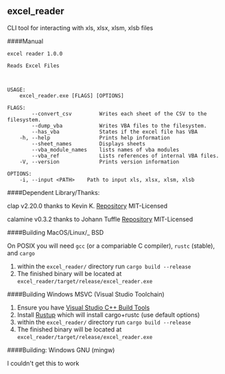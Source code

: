 excel_reader
---

CLI tool for interacting with xls, xlsx, xlsm, xlsb files

####Manual
```
excel reader 1.0.0

Reads Excel Files



USAGE:
    excel_reader.exe [FLAGS] [OPTIONS]

FLAGS:
        --convert_csv         Writes each sheet of the CSV to the filesystem.
        --dump_vba            Writes VBA files to the filesystem.
        --has_vba             States if the excel file has VBA
    -h, --help                Prints help information
        --sheet_names         Displays sheets
        --vba_module_names    lists names of vba modules
        --vba_ref             Lists references of internal VBA files.
    -V, --version             Prints version information

OPTIONS:
    -i, --input <PATH>    Path to input xls, xlsx, xlsm, xlsb
```

####Dependent Library/Thanks:

clap v2.20.0 thanks to Kevin K. [Repository](https://github.com/kbknapp/clap-rs) MIT-Licensed

calamine v0.3.2 thanks to Johann Tuffle [Repository](https://github.com/tafia/calamine) MIT-Licensed

####Building MacOS/Linux/_ BSD

On POSIX you will need `gcc` (or a compariable C compiler), `rustc` (stable), and `cargo`

1. within the `excel_reader/` directory run `cargo build --release`
2. The finished binary will be located at `excel_reader/target/release/excel_reader.exe`

####Building Windows MSVC (Visual Studio Toolchain)

1. Ensure you have [Visual Studio C++ Build Tools](http://landinghub.visualstudio.com/visual-cpp-build-tools)
2. Install [Rustup](https://www.rust-lang.org/en-US/install.html) which will install cargo+rustc (use default options)
3. within the `excel_reader/` directory run `cargo build --release`
4. The finished binary will be located at `excel_reader/target/release/excel_reader.exe`

####Building: Windows GNU (mingw)

I couldn't get this to work
